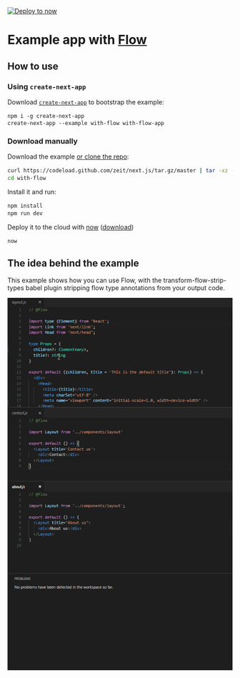 [![Deploy to now](https://deploy.now.sh/static/button.svg)](https://deploy.now.sh/?repo=https://github.com/zeit/next.js/tree/master/examples/with-flow)
# Example app with [Flow](https://flowtype.org/)

## How to use

### Using `create-next-app`

Download [`create-next-app`](https://github.com/segmentio/create-next-app) to bootstrap the example:

```
npm i -g create-next-app
create-next-app --example with-flow with-flow-app
```

### Download manually

Download the example [or clone the repo](https://github.com/zeit/next.js):

```bash
curl https://codeload.github.com/zeit/next.js/tar.gz/master | tar -xz --strip=2 next.js-master/examples/with-flow
cd with-flow
```

Install it and run:

```bash
npm install
npm run dev
```

Deploy it to the cloud with [now](https://zeit.co/now) ([download](https://zeit.co/download))

```bash
now
```

## The idea behind the example

This example shows how you can use Flow, with the transform-flow-strip-types babel plugin stripping flow type annotations from your output code.

![with-flow](with-flow.gif)
